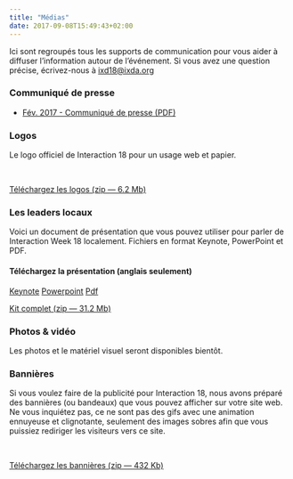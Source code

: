 ```yaml
---
title: "Médias"
date: 2017-09-08T15:49:43+02:00
---
```

Ici sont regroupés tous les supports de communication pour vous aider à diffuser l’information autour de l’événement. Si vous avez une question précise, écrivez-nous à <a href="mailto:ixd18@ixda.org">ixd18@ixda.org</a>
<div class="spacer-t-b bordered-top"></div>
<h3><strong>Communiqué de presse</strong></h3>
<ul>
  <li>
    <a href="/pdf/Interaction-18_press-release_FR.pdf" target="_blank">Fév. 2017 - Communiqué de presse (PDF)</a>
  </li>
</ul>
<div class="spacer-t-b bordered-top"></div>
<h3><strong>Logos</strong></h3>
<p>Le logo officiel de Interaction&nbsp;18 pour un usage web et papier.</p>
<br />
<p><a href="/download/Interaction-18_logos.zip" target="_blank" class="button">Téléchargez les logos (zip — 6.2 Mb)</a></p>
<div class="spacer-t-b bordered-top"></div>
<h3><strong>Les leaders locaux</strong></h3>
<p>Voici un document de présentation que vous pouvez utiliser pour parler de Interaction&nbsp;Week&nbsp;18 localement. Fichiers en format Keynote, PowerPoint et PDF.</p>
<h4>Téléchargez la présentation (anglais seulement)</h4>
<p>
  <a href="/download/Interaction-Week-18_LocalLeader_kit.key" target="_blank" class="button button-secondary">Keynote</a>
  <a href="/download/Interaction-Week-18_LocalLeader_kit.pptx" target="_blank" class="button button-secondary">Powerpoint</a>
  <a href="/download/Interaction-Week-18_LocalLeader_kit.pdf" target="_blank" class="button button-secondary">Pdf</a>
</p>
<p>
  <a href="/download/Interaction-Week-18_LocalLeader_kit.zip" target="_blank" class="button">Kit complet (zip — 31.2 Mb)</a>
</p>
<div class="spacer-t-b bordered-top"></div>
<h3><strong>Photos & vidéo</strong></h3>
<p>Les photos et le matériel visuel seront disponibles bientôt.</p>
<div class="spacer-t-b bordered-top"></div>
<h3><strong>Bannières</strong></h3>
<p>Si vous voulez faire de la publicité pour Interaction&nbsp;18, nous avons préparé des bannières (ou bandeaux) que vous pouvez afficher sur votre site web. Ne vous inquiétez pas, ce ne sont pas des gifs avec une animation ennuyeuse et clignotante, seulement des images sobres afin que vous puissiez rediriger les visiteurs vers ce site.</p>
<br />
<p><a href="download/Interaction-18_banners.zip" target="_blank" class="button">Téléchargez les bannières (zip — 432 Kb)</a></p>
